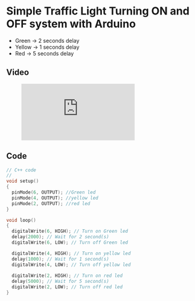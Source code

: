 # Simple Traffic Light Turning ON and OFF system with Arduino

- Green -> 2 seconds delay
- Yellow -> 1 seconds delay
- Red -> 5 seconds delay


## Video


<!-- blank line -->
<figure class="video_container">
  <iframe src="https://drive.google.com/file/d/1mo3BFqSNwGjTi3GKHJP0Y4SbirsGUYwd/view?usp=sharing" frameborder="0" allowfullscreen="true"> </iframe>
</figure>
<!-- blank line -->





## Code


```cpp
// C++ code
//
void setup()
{
  pinMode(6, OUTPUT); //Green led
  pinMode(4, OUTPUT); //yellow led
  pinMode(2, OUTPUT); //red led
}

void loop()
{
  digitalWrite(6, HIGH); // Turn on Green led
  delay(2000); // Wait for 2 second(s)
  digitalWrite(6, LOW); // Turn off Green led

  digitalWrite(4, HIGH); // Turn on yellow led
  delay(1000); // Wait for 1 second(s)
  digitalWrite(4, LOW); // Turn off yellow led
  
  digitalWrite(2, HIGH); // Turn on red led
  delay(5000); // Wait for 5 second(s)
  digitalWrite(2, LOW); // Turn off red led
}
```

